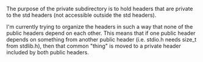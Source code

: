 The purpose of the private subdirectory is to hold headers that are private
to the std headers (not accessible outside the std headers).

I'm currently trying to organize the headers in such a way that none of the
public headers depend on each other.  This means that if one public header
depends on something from another public header (i.e. stdio.h needs size_t
from stdlib.h), then that common "thing" is moved to a private header
included by both public headers.
